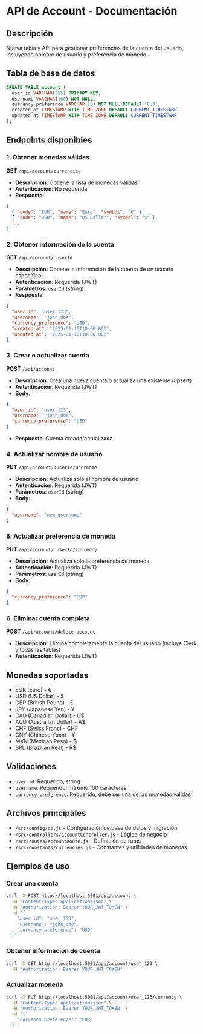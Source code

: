 # API de Account - Documentación

## Descripción
Nueva tabla y API para gestionar preferencias de la cuenta del usuario, incluyendo nombre de usuario y preferencia de moneda.

## Tabla de base de datos
```sql
CREATE TABLE account (
  user_id VARCHAR(255) PRIMARY KEY,
  username VARCHAR(100) NOT NULL,
  currency_preference VARCHAR(10) NOT NULL DEFAULT 'EUR',
  created_at TIMESTAMP WITH TIME ZONE DEFAULT CURRENT_TIMESTAMP,
  updated_at TIMESTAMP WITH TIME ZONE DEFAULT CURRENT_TIMESTAMP
);
```

## Endpoints disponibles

### 1. Obtener monedas válidas
**GET** `/api/account/currencies`
- **Descripción**: Obtiene la lista de monedas válidas
- **Autenticación**: No requerida
- **Respuesta**:
```json
[
  { "code": "EUR", "name": "Euro", "symbol": "€" },
  { "code": "USD", "name": "US Dollar", "symbol": "$" },
  ...
]
```

### 2. Obtener información de la cuenta
**GET** `/api/account/:userId`
- **Descripción**: Obtiene la información de la cuenta de un usuario específico
- **Autenticación**: Requerida (JWT)
- **Parámetros**: `userId` (string)
- **Respuesta**:
```json
{
  "user_id": "user_123",
  "username": "john_doe",
  "currency_preference": "USD",
  "created_at": "2025-01-10T10:00:00Z",
  "updated_at": "2025-01-10T10:00:00Z"
}
```

### 3. Crear o actualizar cuenta
**POST** `/api/account`
- **Descripción**: Crea una nueva cuenta o actualiza una existente (upsert)
- **Autenticación**: Requerida (JWT)
- **Body**:
```json
{
  "user_id": "user_123",
  "username": "john_doe",
  "currency_preference": "USD"
}
```
- **Respuesta**: Cuenta creada/actualizada

### 4. Actualizar nombre de usuario
**PUT** `/api/account/:userId/username`
- **Descripción**: Actualiza solo el nombre de usuario
- **Autenticación**: Requerida (JWT)
- **Parámetros**: `userId` (string)
- **Body**:
```json
{
  "username": "new_username"
}
```

### 5. Actualizar preferencia de moneda
**PUT** `/api/account/:userId/currency`
- **Descripción**: Actualiza solo la preferencia de moneda
- **Autenticación**: Requerida (JWT)
- **Parámetros**: `userId` (string)
- **Body**:
```json
{
  "currency_preference": "EUR"
}
```

### 6. Eliminar cuenta completa
**POST** `/api/account/delete-account`
- **Descripción**: Elimina completamente la cuenta del usuario (incluye Clerk y todas las tablas)
- **Autenticación**: Requerida (JWT)

## Monedas soportadas
- EUR (Euro) - €
- USD (US Dollar) - $
- GBP (British Pound) - £
- JPY (Japanese Yen) - ¥
- CAD (Canadian Dollar) - C$
- AUD (Australian Dollar) - A$
- CHF (Swiss Franc) - CHF
- CNY (Chinese Yuan) - ¥
- MXN (Mexican Peso) - $
- BRL (Brazilian Real) - R$

## Validaciones
- `user_id`: Requerido, string
- `username`: Requerido, máximo 100 caracteres
- `currency_preference`: Requerido, debe ser una de las monedas válidas

## Archivos principales
- `/src/config/db.js` - Configuración de base de datos y migración
- `/src/controllers/accountController.js` - Lógica de negocio
- `/src/routes/accountRoute.js` - Definición de rutas
- `/src/constants/currencies.js` - Constantes y utilidades de monedas

## Ejemplos de uso

### Crear una cuenta
```bash
curl -X POST http://localhost:5001/api/account \
  -H "Content-Type: application/json" \
  -H "Authorization: Bearer YOUR_JWT_TOKEN" \
  -d '{
    "user_id": "user_123",
    "username": "john_doe",
    "currency_preference": "USD"
  }'
```

### Obtener información de cuenta
```bash
curl -X GET http://localhost:5001/api/account/user_123 \
  -H "Authorization: Bearer YOUR_JWT_TOKEN"
```

### Actualizar moneda
```bash
curl -X PUT http://localhost:5001/api/account/user_123/currency \
  -H "Content-Type: application/json" \
  -H "Authorization: Bearer YOUR_JWT_TOKEN" \
  -d '{
    "currency_preference": "EUR"
  }'
```
